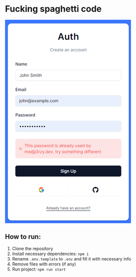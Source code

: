# Fucking spaghetti code
<img src="assets/images/Security.png" alt="Security"></img>
## How to run:
1. Clone the repository
2. Install necessary dependencies: `npm i`
3. Rename `.env.template` to `.env` and fill it with necessary info
4. Remove files with errors (if any)
5. Run project: `npm run start`